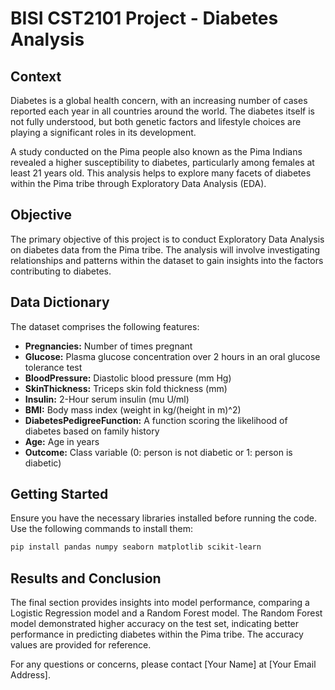 # BISI CST2101 Project - Diabetes Analysis

## Context

Diabetes is a global health concern, with an increasing number of cases reported each year in all countries around the world. The diabetes itself is not fully understood, but both genetic factors and lifestyle choices are playing a significant roles in its development.

A study conducted on the Pima people also known as the Pima Indians revealed a higher susceptibility to diabetes, particularly among females at least 21 years old. This analysis helps to explore many facets of diabetes within the Pima tribe through Exploratory Data Analysis (EDA).

## Objective

The primary objective of this project is to conduct Exploratory Data Analysis on diabetes data from the Pima tribe. The analysis will involve investigating relationships and patterns within the dataset to gain insights into the factors contributing to diabetes.

## Data Dictionary

The dataset comprises the following features:

- **Pregnancies:** Number of times pregnant
- **Glucose:** Plasma glucose concentration over 2 hours in an oral glucose tolerance test
- **BloodPressure:** Diastolic blood pressure (mm Hg)
- **SkinThickness:** Triceps skin fold thickness (mm)
- **Insulin:** 2-Hour serum insulin (mu U/ml)
- **BMI:** Body mass index (weight in kg/(height in m)^2)
- **DiabetesPedigreeFunction:** A function scoring the likelihood of diabetes based on family history
- **Age:** Age in years
- **Outcome:** Class variable (0: person is not diabetic or 1: person is diabetic)

## Getting Started

Ensure you have the necessary libraries installed before running the code. Use the following commands to install them:

```bash
pip install pandas numpy seaborn matplotlib scikit-learn
```

## Results and Conclusion

The final section provides insights into model performance, comparing a Logistic Regression model and a Random Forest model. The Random Forest model demonstrated higher accuracy on the test set, indicating better performance in predicting diabetes within the Pima tribe. The accuracy values are provided for reference.

For any questions or concerns, please contact [Your Name] at [Your Email Address].
